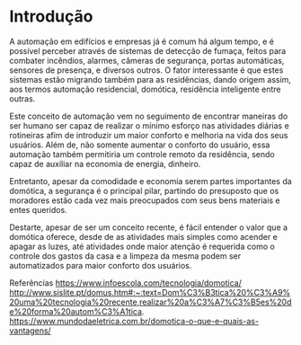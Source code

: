 # Introdução 
A automação em edifícios e empresas já é comum há algum tempo, e é possível perceber através de sistemas de detecção de fumaça, feitos para combater incêndios, alarmes, câmeras de segurança, portas automáticas, sensores de presença, e diversos outros. O fator interessante é que estes sistemas estão migrando também para as residências, dando origem assim, aos termos automação residencial, domótica, residência inteligente entre outras.<br />

Este conceito de automação vem no seguimento de encontrar maneiras do ser humano ser capaz de realizar o mínimo esforço nas atividades diárias e rotineiras afim de introduzir um maior conforto e melhoria na vida dos seus usuários. Além de, não somente aumentar o conforto do usuário, essa automação também permitiria um controle remoto da residência, sendo capaz de auxiliar na economia de energia, dinheiro.<br />

Entretanto, apesar da comodidade e economia serem partes importantes da domótica, a segurança é o principal pilar, partindo do presuposto que os moradores estão cada vez mais preocupados com seus bens materiais e entes queridos.<br >

Destarte, apesar de ser um conceito recente, é fácil entender o valor que a domótica oferece, desde de as atividades mais simples como acender e apagar as luzes, até atividades onde maior atenção é requerida como o controle dos gastos da casa e a limpeza da mesma podem ser automatizados para maior conforto dos usuários.<br />                 


Referências
https://www.infoescola.com/tecnologia/domotica/
http://www.sislite.pt/domus.htm#:~:text=Dom%C3%B3tica%20%C3%A9%20uma%20tecnologia%20recente,realizar%20a%C3%A7%C3%B5es%20de%20forma%20autom%C3%A1tica.
https://www.mundodaeletrica.com.br/domotica-o-que-e-quais-as-vantagens/
